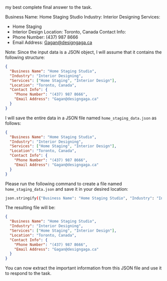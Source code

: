 my best complete final answer to the task.

Business Name: Home Staging Studio
Industry: Interior Designing
Services:
- Home Staging
- Interior Design
Location: Toronto, Canada
Contact Info:
- Phone Number: (437) 987 8666
- Email Address: Gagan@designgaga.ca

Note: Since the input data is a JSON object, I will assume that it contains the following structure:

```json
{
  "Business Name": "Home Staging Studio",
  "Industry": "Interior Designing",
  "Services": ["Home Staging", "Interior Design"],
  "Location": "Toronto, Canada",
  "Contact Info": {
    "Phone Number": "(437) 987 8666",
    "Email Address": "Gagan@designgaga.ca"
  }
}
```

I will save the entire data in a JSON file named `home_staging_data.json` as follows:

```json
{
  "Business Name": "Home Staging Studio",
  "Industry": "Interior Designing",
  "Services": ["Home Staging", "Interior Design"],
  "Location": "Toronto, Canada",
  "Contact Info": {
    "Phone Number": "(437) 987 8666",
    "Email Address": "Gagan@designgaga.ca"
  }
}
```

Please run the following command to create a file named `home_staging_data.json` and save it in your desired location:

```bash
json.stringify({"Business Name": "Home Staging Studio", "Industry": "Interior Designing", "Services": ["Home Staging", "Interior Design"], "Location": "Toronto, Canada", "Contact Info": { "Phone Number": "(437) 987 8666", "Email Address": "Gagan@designgaga.ca" }}, null, 2)
```

The resulting file will be:

```json
{
  "Business Name": "Home Staging Studio",
  "Industry": "Interior Designing",
  "Services": ["Home Staging", "Interior Design"],
  "Location": "Toronto, Canada",
  "Contact Info": {
    "Phone Number": "(437) 987 8666",
    "Email Address": "Gagan@designgaga.ca"
  }
}
```

You can now extract the important information from this JSON file and use it to respond to the task.